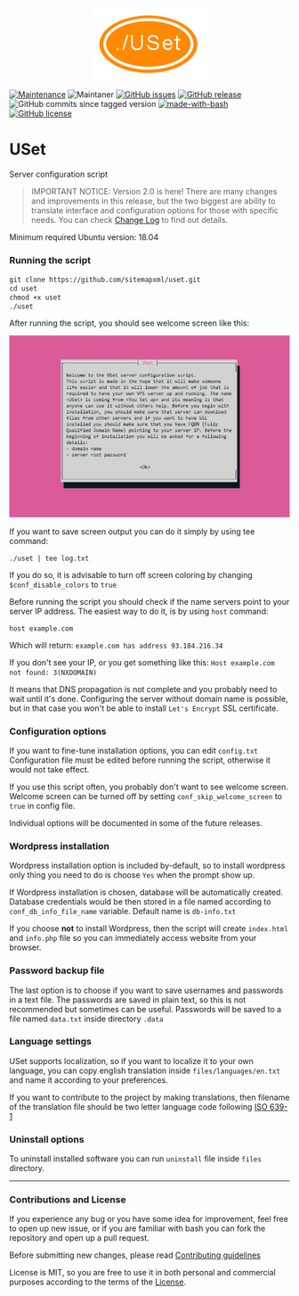 <p align="center">
  <img src="files/resources/images/uset-logo.png">
</p>

[![Maintenance](https://img.shields.io/badge/Maintained%3F-yes-green.svg)](https://github.com/sitemapxml/)
![Maintaner](https://img.shields.io/badge/maintainer-sitemapxml-blue)
[![GitHub issues](https://img.shields.io/github/issues/sitemapxml/USet)](https://github.com/sitemapxml/USet/issues)
[![GitHub release](https://img.shields.io/github/v/release/sitemapxml/uset?sort=semver)](https://github.com/sitemapxml/uset/releases/tag/2.2.0)
![GitHub commits since tagged version](https://img.shields.io/github/commits-since/sitemapxml/uset/2.4.0/master)
[![made-with-bash](https://img.shields.io/badge/Made%20with-Bash-1f425f.svg)](https://www.gnu.org/software/bash/)
[![GitHub license](https://img.shields.io/github/license/sitemapxml/USet)](https://github.com/sitemapxml/uset/blob/master/LICENSE)

# USet
Server configuration script

> IMPORTANT NOTICE: Version 2.0 is here! 
> There are many changes and improvements in this release, but the two biggest are ability to translate interface and configuration options for those with specific needs. 
> You can check [Change Log](./CHANGELOG.md) to find out details. 

Minimum required Ubuntu version: 18.04

### Running the script

```
git clone https://github.com/sitemapxml/uset.git
cd uset
chmod +x uset
./uset
```
After running the script, you should see welcome screen like this:
<p align="center">
  <img src="files/resources/images/screenshot-welcome.jpg">
</p>

If you want to save screen output you can do it simply by using tee command:

```
./uset | tee log.txt
```
If you do so, it is advisable to turn off screen coloring by changing `$conf_disable_colors` to `true`

Before running the script you should check if the name servers point to your server IP address. The easiest way to do it, is by using `host` command:

```
host example.com
```

Which will return:
`example.com has address 93.184.216.34`

If you don't see your IP, or you get something like this: `Host example.com not found: 3(NXDOMAIN)`

It means that DNS propagation is not complete and you probably need to wait until it's done. Configuring the server without domain name is possible, but in that case you won't be able to install `Let's Encrypt` SSL certificate.

### Configuration options
If you want to fine-tune installation options, you can edit `config.txt`
<br>Configuration file must be edited before running the script, otherwise it would not take effect.

If you use this script often, you probably don't want to see welcome screen.
<br>Welcome screen can be turned off by setting `conf_skip_welcome_screen` to `true` in config file.

Individual options will be documented in some of the future releases.

### Wordpress installation
Wordpress installation option is included by-default, so to install wordpress only thing you need to do is choose `Yes` when the prompt show up.

If Wordpress installation is chosen, database will be automatically created.
Database credentials would be then stored in a file named according to `conf_db_info_file_name` variable. Default name is `db-info.txt`

If you choose **not** to install Wordpress, then the script will create `index.html` and `info.php` file so you can immediately access website from your browser.

### Password backup file
The last option is to choose if you want to save usernames and passwords in a text file.
The passwords are saved in plain text, so this is not recommended but sometimes can be useful. Passwords will be saved to a file named `data.txt` inside directory `.data`

### Language settings
USet supports localization, so if you want to localize it to your own language, you can copy english translation inside `files/languages/en.txt` and name it according to your preferences.

If you want to contribute to the project by making translations, then filename of the translation file should be two letter language code following [ISO 639-1](https://en.wikipedia.org/wiki/List_of_ISO_639-1_codes)

### Uninstall options
To uninstall installed software you can run `uninstall` file inside `files` directory.

---

### Contributions and License

If you experience any bug or you have some idea for improvement, feel free to open up new issue, or if you are familiar with bash you can fork the repository and open up a pull request.

Before submitting new changes, please read [Contributing guidelines](./CONTRIBUTING.md)

License is MIT, so you are free to use it in both personal and commercial purposes according to the terms of the [License](./LICENSE).
